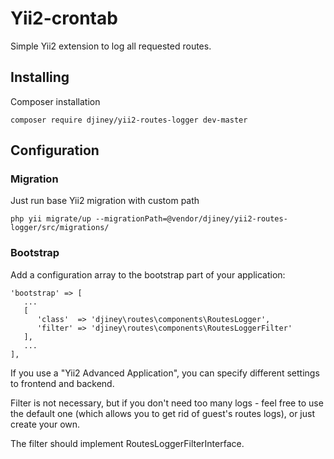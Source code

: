 # Yii2-crontab
Simple Yii2 extension to log all requested routes. 

## Installing

Composer installation

```
composer require djiney/yii2-routes-logger dev-master
```

## Configuration



### Migration

Just run base Yii2 migration with custom path

```
php yii migrate/up --migrationPath=@vendor/djiney/yii2-routes-logger/src/migrations/
```

### Bootstrap

Add a configuration array to the bootstrap part of your application:

```
'bootstrap' => [
   ...
   [
      'class'  => 'djiney\routes\components\RoutesLogger',
      'filter' => 'djiney\routes\components\RoutesLoggerFilter'
   ],
   ...
],
```

If you use a "Yii2 Advanced Application", you can specify different settings to frontend and backend.

Filter is not necessary, but if you don't need too many logs - feel free to use the default one (which allows you to get rid of guest's routes logs), or just create your own.

The filter should implement RoutesLoggerFilterInterface. 
